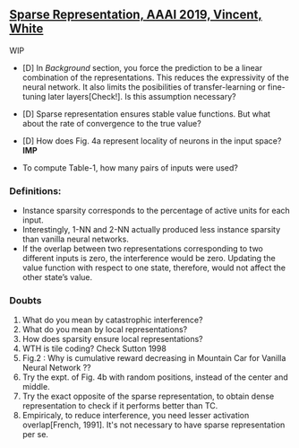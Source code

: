 ## [Sparse Representation, AAAI 2019, Vincent, White](https://arxiv.org/pdf/1811.06626.pdf)
WIP
- [D] In *Background* section, you force the prediction to be a linear combination of the representations. This reduces the expressivity of the neural network. It also limits the posibilities of transfer-learning or fine-tuning later layers[Check!]. Is this assumption necessary? 

- [D] Sparse representation ensures stable value functions. But what about the rate of convergence to the true value?
- [D] How does Fig. 4a represent locality of neurons in the input space? **IMP**
- To compute Table-1, how many pairs of inputs were used?

### Definitions:
- Instance sparsity corresponds to the percentage of active units for each input. 
- Interestingly, 1-NN and 2-NN actually produced less instance sparsity than vanilla neural networks.
- If the overlap between two representations corresponding to two different inputs is zero, the interference would be zero. Updating the value function with respect to one state, therefore, would not affect the other state’s value.


### Doubts
1. What do you mean by catastrophic interference?
2. What do you mean by local representations?
3. How does sparsity ensure local representations?
4. WTH is tile coding? Check Sutton 1998
5. Fig.2 : Why is cumulative reward decreasing in Mountain Car for Vanilla Neural Network ??
6. Try the expt. of Fig. 4b with random positions, instead of the center and middle.
7. Try the exact opposite of the sparse representation, to obtain dense representation to check if it performs better than TC.
8. Empiricaly, to reduce interference, you need lesser activation overlap[French, 1991]. It's not necessary to have sparse representation per se.

